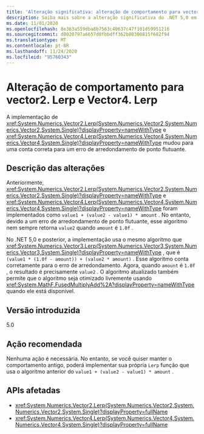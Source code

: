 ```yaml
---
title: 'Alteração significativa: alteração de comportamento para vector2. Lerp e Vector4. Lerp'
description: Saiba mais sobre a alteração significativa do .NET 5,0 em bibliotecas principais do .NET em que a implementação de vector2. Lerp e Vector4. Lerp mudou para uma conta correta para um erro de arredondamento de ponto flutuante.
ms.date: 11/01/2020
ms.openlocfilehash: 8e363a559dba8b7563c40637c47f101d59951216
ms.sourcegitcommit: d8020797a6657d0fbbdff362b80300815f682f94
ms.translationtype: MT
ms.contentlocale: pt-BR
ms.lasthandoff: 11/24/2020
ms.locfileid: "95760343"
---
```

# <a name="behavior-change-for-vector2lerp-and-vector4lerp"></a>Alteração de comportamento para vector2. Lerp e Vector4. Lerp

A implementação de <xref:System.Numerics.Vector2.Lerp(System.Numerics.Vector2,System.Numerics.Vector2,System.Single)?displayProperty=nameWithType> e <xref:System.Numerics.Vector4.Lerp(System.Numerics.Vector4,System.Numerics.Vector4,System.Single)?displayProperty=nameWithType> mudou para uma conta correta para um erro de arredondamento de ponto flutuante.

## <a name="change-description"></a>Descrição das alterações

Anteriormente, <xref:System.Numerics.Vector2.Lerp(System.Numerics.Vector2,System.Numerics.Vector2,System.Single)?displayProperty=nameWithType> e <xref:System.Numerics.Vector4.Lerp(System.Numerics.Vector4,System.Numerics.Vector4,System.Single)?displayProperty=nameWithType> foram implementados como `value1 + (value2 - value1) * amount` . No entanto, devido a um erro de arredondamento de ponto flutuante, esse algoritmo nem sempre retorna `value2` quando `amount` é `1.0f` .

No .NET 5,0 e posterior, a implementação usa o mesmo algoritmo que <xref:System.Numerics.Vector3.Lerp(System.Numerics.Vector3,System.Numerics.Vector3,System.Single)?displayProperty=nameWithType> , que é `(value1 * (1.0f - amount)) + (value2 * amount)` . Esse algoritmo conta corretamente para o erro de arredondamento. Agora, quando `amount` é `1.0f` , o resultado é precisamente `value2` . O algoritmo atualizado também permite que o algoritmo seja otimizado livremente usando <xref:System.MathF.FusedMultiplyAdd%2A?displayProperty=nameWithType> quando ele está disponível.

## <a name="version-introduced"></a>Versão introduzida

5.0

## <a name="recommended-action"></a>Ação recomendada

Nenhuma ação é necessária. No entanto, se você quiser manter o comportamento antigo, poderá implementar sua própria `Lerp` função que usa o algoritmo anterior do `value1 + (value2 - value1) * amount` .

## <a name="affected-apis"></a>APIs afetadas

- <xref:System.Numerics.Vector2.Lerp(System.Numerics.Vector2,System.Numerics.Vector2,System.Single)?displayProperty=fullName>
- <xref:System.Numerics.Vector4.Lerp(System.Numerics.Vector4,System.Numerics.Vector4,System.Single)?displayProperty=fullName>

<!--

#### Category

Core .NET libraries

### Affected APIs

- `M:System.Numerics.Vector2.Lerp(System.Numerics.Vector2,System.Numerics.Vector2,System.Single)`
- `M:System.Numerics.Vector4.Lerp(System.Numerics.Vector4,System.Numerics.Vector4,System.Single)`

-->
